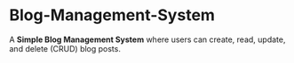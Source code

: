 # Blog-Management-System
A **Simple Blog Management System** where users can create, read, update, and delete (CRUD) blog posts.
